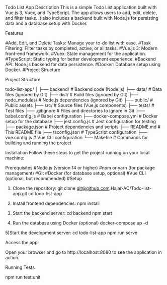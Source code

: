 Todo List App
Description
This is a simple Todo List application built with Vue.js 3, Vuex, and TypeScript. The app allows users to add, edit, delete, and filter tasks. It also includes a backend built with Node.js for persisting data and a database setup with Docker.

Features

#Add, Edit, and Delete Tasks: Manage your to-do list with ease.
#Task Filtering: Filter tasks by completed, active, or all tasks.
#Vue.js 3: Modern front-end framework.
#Vuex: State management for the application.
#TypeScript: Static typing for better development experience.
#Backend API: Node.js backend for data persistence.
#Docker: Database setup using Docker.
#Project Structure

Project Structure

todo-list-app/
│
├── backend/               # Backend code (Node.js)
├── data/                  # Data files (ignored by Git)
├── dist/                  # Build files (ignored by Git)
├── node_modules/          # Node.js dependencies (ignored by Git)
├── public/                # Public assets
├── src/                   # Source files (Vue.js components)
├── tests/                 # Test files
├── .gitignore             # Files and directories to ignore in Git
├── babel.config.js        # Babel configuration
├── docker-compose.yml     # Docker setup for the database
├── jest.config.js         # Jest configuration for testing
├── package.json           # Project dependencies and scripts
├── README.md              # This README file
├── tsconfig.json          # TypeScript configuration
├── vue.config.js          # Vue CLI configuration
└── Makefile               # Commands for building and running the project


Installation
Follow these steps to get the project running on your local machine:

Prerequisites
#Node.js (version 14 or higher)
#npm or yarn (for package management)
#Git
#Docker (for database setup, optional)
#Vue CLI (optional, but recommended)
#Setup

1) Clone the repository:
git clone git@github.com:Hajar-AC/Todo-list-app.git
cd todo-list-app

2) Install frontend dependencies:
npm install


3) Start the backend server:
cd backend
npm start

4) Run the database using Docker (optional)
docker-compose up -d

5)Start the development server:
cd todo-list-app
npm run serve


Access the app:

Open your browser and go to http://localhost:8080 to see the application in action.

Running Tests

npm run test:unit
